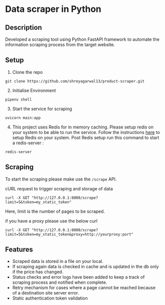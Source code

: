 # Data scraper in Python

## Description
Developed a scraping tool using Python FastAPI framework to automate the information scraping process from the target website.

## Setup

1. Clone the repo
```
git clone https://github.com/shreyagarwal13/product-scraper.git

```

2. Initialise Environment
```
pipenv shell
```

3. Start the service for scraping
```
uvicorn main:app
```

4. This project uses Redis for in memory caching. Please setup redis on your system to be able to run the service. Follow the instructions [here](https://redis.io/docs/latest/operate/oss_and_stack/install/) to setup Redis on your system.
Post Redis setup run this command to start a redis-server :
```
redis-server
```


## Scraping
To start the scraping please make use the `/scrape` API. 

cURL request to trigger scraping and storage of data
```
curl -X GET "http://127.0.0.1:8000/scrape?limit=5&token=my_static_token"
```
Here, limit is the number of pages to be scraped.

if you have a proxy please use the below curl 
```
curl -X GET "http://127.0.0.1:8000/scrape?limit=5&token=my_static_token&proxy=http://yourproxy:port"
```

## Features
- Scraped data is stored in a file on your local. 
- If scraping  again data is checked in cache and is updated in the db only if the price has changed.
- Status checks and error logs have been added to keep a track of scraping process and notified when complete.
- Retry mechanism for cases where a page cannot be reached because of a destination site server error.
- Static authentication token validation


